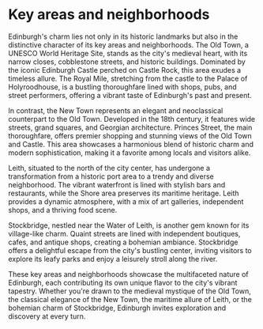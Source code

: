 # Key areas and neighborhoods

Edinburgh's charm lies not only in its historic landmarks but also in the distinctive character of its key areas and neighborhoods. The Old Town, a UNESCO World Heritage Site, stands as the city's medieval heart, with its narrow closes, cobblestone streets, and historic buildings. Dominated by the iconic Edinburgh Castle perched on Castle Rock, this area exudes a timeless allure. The Royal Mile, stretching from the castle to the Palace of Holyroodhouse, is a bustling thoroughfare lined with shops, pubs, and street performers, offering a vibrant taste of Edinburgh's past and present.

In contrast, the New Town represents an elegant and neoclassical counterpart to the Old Town. Developed in the 18th century, it features wide streets, grand squares, and Georgian architecture. Princes Street, the main thoroughfare, offers premier shopping and stunning views of the Old Town and Castle. This area showcases a harmonious blend of historic charm and modern sophistication, making it a favorite among locals and visitors alike.

Leith, situated to the north of the city center, has undergone a transformation from a historic port area to a trendy and diverse neighborhood. The vibrant waterfront is lined with stylish bars and restaurants, while the Shore area preserves its maritime heritage. Leith provides a dynamic atmosphere, with a mix of art galleries, independent shops, and a thriving food scene.

Stockbridge, nestled near the Water of Leith, is another gem known for its village-like charm. Quaint streets are lined with independent boutiques, cafes, and antique shops, creating a bohemian ambiance. Stockbridge offers a delightful escape from the city's bustling center, inviting visitors to explore its leafy parks and enjoy a leisurely stroll along the river.

These key areas and neighborhoods showcase the multifaceted nature of Edinburgh, each contributing its own unique flavor to the city's vibrant tapestry. Whether you're drawn to the medieval mystique of the Old Town, the classical elegance of the New Town, the maritime allure of Leith, or the bohemian charm of Stockbridge, Edinburgh invites exploration and discovery at every turn.